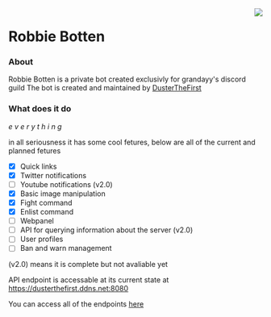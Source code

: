 <img src="https://cdn.discordapp.com/avatars/307231810218360832/8bb66e69ea145c474f33bf1827ff4dbc.webp" align="right">

# Robbie Botten

### About
Robbie Botten is a private bot created exclusivly for grandayy's discord guild
The bot is created and maintained by [DusterTheFirst](https://github.com/dusterthefirst)

### What does it do
*e v e r y t h i n g*

in all seriousness it has some cool fetures, below are all of the current and planned fetures

 - [x] Quick links
 - [x] Twitter notifications
 - [ ] Youtube notifications (v2.0)
 - [x] Basic image manipulation
 - [x] Fight command
 - [x] Enlist command
 - [ ] Webpanel
 - [ ] API for querying information about the server (v2.0)
 - [ ] User profiles
 - [ ] Ban and warn management
 
(v2.0) means it is complete but not avaliable yet

API endpoint is accessable at its current state at https://dusterthefirst.ddns.net:8080

You can access all of the endpoints [here](https://dusterthefirst.ddns.net:8080/endpoints)
